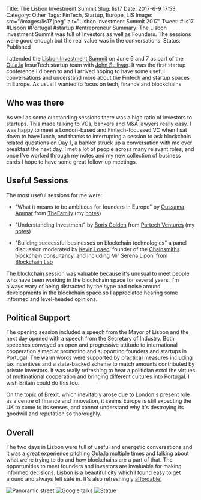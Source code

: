 Title: The Lisbon Investment Summit
Slug: lis17
Date: 2017-6-9 17:53
Category: Other
Tags: FinTech, Startup, Europe, LIS
Image: src="/images/lis17.jpeg" alt="Lisbon Investment Summit 2017"
Tweet: #lis17 #Lisbon #Portugal #startup #entrepreneur 
Summary: The Lisbon investment Summit was full of Investors as well as Founders. The sessions were good enough but the real value was in the conversations. 
Status: Published

I attended the [Lisbon Investment Summit](http://www.lis-summit.com/) on June 6 and 7 as part of the [Oula.la](http://www.oula.la) InsurTech startup team with [John Sullivan](https://twitter.com/jd_sullivan?lang=en-gb). It was the first startup conference I'd been to and I arrived hoping to have some useful conversations and understand more about the Fintech and startup spaces in Europe. As usual I wanted to focus on tech, finance and blockchains.

## Who was there

As well as some outstanding sessions there was a high ratio of investors to startups. This made talking to VCs, bankers and M&A lawyers really easy. I was happy to meet a London-based and Fintech-focussed VC when I sat down to have lunch, and thanks to interrupting a session to ask blockchain related questions on Day 1, a banker struck up a conversation with me over breakfast the next day. I met a lot of people across many relevant roles, and once I've worked through my notes and my new collection of business cards I hope to have some great follow-up meetings. 

## Useful Sessions

The most useful sessions for me were:

* "What it means to be ambitious for founders in Europe" by [Oussama Ammar](https://twitter.com/daedalium?lang=en) from [TheFamily](https://www.thefamily.co) (my [notes]({filename}../articles/20170609_ambitious.md))

* "Understanding Investment" by [Boris Golden](https://twitter.com/Boris_Golden) from [Partech Ventures](https://www.partechventures.com) (my [notes]({filename}../articles/20170609_investment.md))

* "Building successful businesses on blockchain technologies" a panel discussion moderated by [Kevin Loaec](https://twitter.com/kloaec?lang=en), founder of the [Chainsmiths](http://chainsmiths.com/) blockchain consultancy, and including Mir Serena Liponi from [Blockchain Lab](http://www.blockchainlab.it/) 

The blockchain session was valuable because it's unusual to meet people who have been working in the blockchain space for several years. I'm always wary of being distracted by the hype and noise around developments in the blockchain space so I appreciated hearing some informed and level-headed opinions.

## Political Support

The opening session included a speech from the Mayor of Lisbon and the next day opened with a speech from the Secretary of Industry. Both speeches conveyed an open and progressive attitude to international cooperation aimed at promoting and supporting founders and startups in Portugal. The warm words were supported by practical measures including tax incentives and a state-backed scheme to match amounts contributed by private investors. It was really refreshing to hear a politician extol the virtues of multinational cooperation and bringing different cultures into Portugal. I wish Britain could do this too. 

On the topic of Brexit, which inevitably arose due to London's present role as a centre of finance and innovation, it seems Europe is still expecting the UK to come to its senses, and cannot understand why it's destroying its goodwill and reputation so thoroughly. 

## Overall

The two days in Lisbon were full of useful and energetic conversations and it was a great experience pitching [Oula.la](http://www.oula.la) multiple times and talking about what we're trying to do and how blockchains are a part of that. The opportunities to meet founders and investors are invaluable for making informed decisions. Lisbon is a beautiful city which I found easy to get around and always felt safe in. It's also refreshingly [affordable!]({filename}../articles/20170512_london.md)

![Panoramic street]({filename}../images/lis4.JPG)
![Google talks]({filename}../images/lis3.JPG)
![Statue]({filename}../images/lis1.JPG)